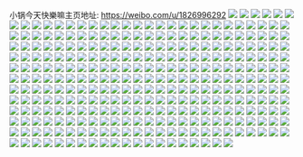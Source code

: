 小锅今天快樂嘛主页地址: https://weibo.com/u/1826996292 
![](https://wx4.sinaimg.cn/mw2000/6ce5c044ly1h9d488ljhrj20wh18gjvt.jpg) 
![](https://wx4.sinaimg.cn/mw2000/6ce5c044ly1h9d48d5h9fj21r0340kjl.jpg) 
![](https://wx4.sinaimg.cn/mw2000/6ce5c044ly1h9d42qq3c8j20uo1l9qmj.jpg) 
![](https://wx4.sinaimg.cn/mw2000/6ce5c044ly1h9d487vxmdj21r0340qv6.jpg) 
![](https://wx4.sinaimg.cn/mw2000/6ce5c044ly1h9d42rlikpj20wi1kznh1.jpg) 
![](https://wx4.sinaimg.cn/mw2000/6ce5c044ly1h9d42oprigj20wh1l3k4d.jpg) 
![](https://wx4.sinaimg.cn/mw2000/6ce5c044ly1h9d48akdqoj21r03404qr.jpg) 
![](https://wx4.sinaimg.cn/mw2000/6ce5c044ly1h9d42pjmh3j20v81f1n7j.jpg) 
![](https://wx4.sinaimg.cn/mw2000/6ce5c044ly1h9amg8x4lpj21r0340x6p.jpg) 
![](https://wx4.sinaimg.cn/mw2000/6ce5c044ly1h9amgbzwanj21r0340b29.jpg) 
![](https://wx4.sinaimg.cn/mw2000/6ce5c044ly1h9amg7rz2gj21r0340e83.jpg) 
![](https://wx4.sinaimg.cn/mw2000/6ce5c044ly1h9amgd34jtj225m2o9b29.jpg) 
![](https://wx4.sinaimg.cn/mw2000/6ce5c044ly1h9785vohl9j21o02yob29.jpg) 
![](https://wx4.sinaimg.cn/mw2000/6ce5c044ly1h9785zi25tj22c02c0kjm.jpg) 
![](https://wx4.sinaimg.cn/mw2000/6ce5c044ly1h9785xeq54j21jv266e5d.jpg) 
![](https://wx4.sinaimg.cn/mw2000/6ce5c044ly1h9785wrptuj21o02yob29.jpg) 
![](https://wx4.sinaimg.cn/mw2000/6ce5c044ly1h9785rvv5yj21r0340qv6.jpg) 
![](https://wx4.sinaimg.cn/mw2000/6ce5c044ly1h9785yaplrj21nz2rke81.jpg) 
![](https://wx4.sinaimg.cn/mw2000/6ce5c044ly1h97860o5stj22c02c0b2a.jpg) 
![](https://wx4.sinaimg.cn/mw2000/6ce5c044ly1h9785ub1g3j21nz2iqb29.jpg) 
![](https://wx4.sinaimg.cn/mw2000/6ce5c044ly1h8s775z9nwj223r2y7qv6.jpg) 
![](https://wx4.sinaimg.cn/mw2000/6ce5c044ly1h8s77091e4j23402c0hdv.jpg) 
![](https://wx4.sinaimg.cn/mw2000/6ce5c044ly1h8s77bq739j21x72wmnpe.jpg) 
![](https://wx4.sinaimg.cn/mw2000/6ce5c044ly1h8s77ec4gdj21ni2xsx6p.jpg) 
![](https://wx4.sinaimg.cn/mw2000/6ce5c044ly1h8s76vyr5bj21o0280hdt.jpg) 
![](https://wx4.sinaimg.cn/mw2000/6ce5c044ly1h8s77gkpv4j21nc2xix6p.jpg) 
![](https://wx4.sinaimg.cn/mw2000/6ce5c044ly1h8s76ya0ezj21xm2wmhdu.jpg) 
![](https://wx4.sinaimg.cn/mw2000/6ce5c044ly1h8s7723qdnj22c02c01ky.jpg) 
![](https://wx4.sinaimg.cn/mw2000/6ce5c044ly1h8s77lmwelj21nb2xg1ky.jpg) 
![](https://wx4.sinaimg.cn/mw2000/6ce5c044ly1h8axaalrghj21400u0k02.jpg) 
![](https://wx4.sinaimg.cn/mw2000/6ce5c044ly1h8axacu5pqj20u0140wn6.jpg) 
![](https://wx4.sinaimg.cn/mw2000/6ce5c044ly1h8axa69qfnj20u0140gtw.jpg) 
![](https://wx4.sinaimg.cn/mw2000/6ce5c044ly1h8axaev5l9j20u0140n61.jpg) 
![](https://wx4.sinaimg.cn/mw2000/6ce5c044ly1h87akjlzfxj21o02804qb.jpg) 
![](https://wx4.sinaimg.cn/mw2000/6ce5c044ly1h87akk81vsj21o0280kj0.jpg) 
![](https://wx4.sinaimg.cn/mw2000/6ce5c044ly1h87akiybz3j21o0280hdo.jpg) 
![](https://wx4.sinaimg.cn/mw2000/6ce5c044ly1h87akkwwfxj21o0280qum.jpg) 
![](https://wx4.sinaimg.cn/mw2000/6ce5c044ly1h87aklih5qj21o02801kx.jpg) 
![](https://wx4.sinaimg.cn/mw2000/6ce5c044ly1h87akm3xrzj21o02801ko.jpg) 
![](https://wx4.sinaimg.cn/mw2000/6ce5c044ly1h87akmewgpj20wh17kq9q.jpg) 
![](https://wx4.sinaimg.cn/mw2000/6ce5c044ly1h87akib660j21es1vqe81.jpg) 
![](https://wx4.sinaimg.cn/mw2000/6ce5c044ly1h87akho4t6j20wh17p45g.jpg) 
![](https://wx4.sinaimg.cn/mw2000/6ce5c044ly1h86brhcrkhj21o0280qv5.jpg) 
![](https://wx4.sinaimg.cn/mw2000/6ce5c044ly1h86brft3l2j21o0280hdt.jpg) 
![](https://wx4.sinaimg.cn/mw2000/6ce5c044ly1h86brinqdpj21o0280npd.jpg) 
![](https://wx4.sinaimg.cn/mw2000/6ce5c044ly1h86breof91j21o0280kjl.jpg) 
![](https://wx4.sinaimg.cn/mw2000/6ce5c044ly1h86brma9t3j21o0280e81.jpg) 
![](https://wx4.sinaimg.cn/mw2000/6ce5c044ly1h86brkzm12j21o0280hdt.jpg) 
![](https://wx4.sinaimg.cn/mw2000/6ce5c044ly1h86brju39gj21o0280hdt.jpg) 
![](https://wx4.sinaimg.cn/mw2000/6ce5c044ly1h86brnhrn2j21o0280e81.jpg) 
![](https://wx4.sinaimg.cn/mw2000/6ce5c044ly1h86broobr8j21o0280hdt.jpg) 
![](https://wx4.sinaimg.cn/mw2000/6ce5c044ly1h7otsvsu0gj21t82atkjm.jpg) 
![](https://wx4.sinaimg.cn/mw2000/6ce5c044ly1h7ott1bsdtj21wj2zkx6q.jpg) 
![](https://wx4.sinaimg.cn/mw2000/6ce5c044ly1h7otsy9u2xj21vl2y2e82.jpg) 
![](https://wx4.sinaimg.cn/mw2000/6ce5c044ly1h7ottfwqdzj21vx2ik7wi.jpg) 
![](https://wx4.sinaimg.cn/mw2000/6ce5c044ly1h7ottoee47j21r0340qv6.jpg) 
![](https://wx4.sinaimg.cn/mw2000/6ce5c044ly1h7ottj3yblj21ev1vthdt.jpg) 
![](https://wx4.sinaimg.cn/mw2000/6ce5c044ly1h7otsr6ma3j21w42zz1kz.jpg) 
![](https://wx4.sinaimg.cn/mw2000/6ce5c044ly1h7ou2orrgej21tk2xgu0z.jpg) 
![](https://wx4.sinaimg.cn/mw2000/6ce5c044ly1h7otv255inj21vb2xc7wi.jpg) 
![](https://wx4.sinaimg.cn/mw2000/6ce5c044ly1h7ottb8oivj21vl2zuu0x.jpg) 
![](https://wx4.sinaimg.cn/mw2000/6ce5c044ly1h7ott995r0j21v7304e83.jpg) 
![](https://wx4.sinaimg.cn/mw2000/6ce5c044ly1h7otv6ciznj21r0340hdu.jpg) 
![](https://wx4.sinaimg.cn/mw2000/6ce5c044ly1h7otv01lm8j219p2387wh.jpg) 
![](https://wx4.sinaimg.cn/mw2000/6ce5c044ly1h7ott4sa99j21wq2yqx6r.jpg) 
![](https://wx4.sinaimg.cn/mw2000/6ce5c044ly1h7hwzt4risj21cn293kjl.jpg) 
![](https://wx4.sinaimg.cn/mw2000/6ce5c044ly1h7hwzsej5tj21om2dk7wi.jpg) 
![](https://wx4.sinaimg.cn/mw2000/6ce5c044ly1h7hwztm1igj21m12lx7wh.jpg) 
![](https://wx4.sinaimg.cn/mw2000/6ce5c044ly1h7hwzjjt91j21m72nx7wk.jpg) 
![](https://wx4.sinaimg.cn/mw2000/6ce5c044ly1h7hwzwfebij212g1xxnpd.jpg) 
![](https://wx4.sinaimg.cn/mw2000/6ce5c044ly1h7hwzmg8ibj21hi2jtx6q.jpg) 
![](https://wx4.sinaimg.cn/mw2000/6ce5c044ly1h7hwzox30gj21fb2e3qv6.jpg) 
![](https://wx4.sinaimg.cn/mw2000/6ce5c044ly1h7hwzubkw7j21fr28cx6p.jpg) 
![](https://wx4.sinaimg.cn/mw2000/6ce5c044ly1h7hwzrlgpyj21g92f5x6r.jpg) 
![](https://wx4.sinaimg.cn/mw2000/6ce5c044ly1h7f9kxc78nj219j23t1ad.jpg) 
![](https://wx4.sinaimg.cn/mw2000/6ce5c044ly1h7f9kwuaugj218t22vap5.jpg) 
![](https://wx4.sinaimg.cn/mw2000/6ce5c044ly1h7f9kxve6dj21ps2o71kf.jpg) 
![](https://wx4.sinaimg.cn/mw2000/6ce5c044ly1h7f9l1oeixj21uj2nr7wh.jpg) 
![](https://wx4.sinaimg.cn/mw2000/6ce5c044ly1h7f9kwd30lj21a61y2dxc.jpg) 
![](https://wx4.sinaimg.cn/mw2000/6ce5c044ly1h7axbjg46dj21o02807wi.jpg) 
![](https://wx4.sinaimg.cn/mw2000/6ce5c044ly1h7axbckqgnj21o0280atm.jpg) 
![](https://wx4.sinaimg.cn/mw2000/6ce5c044ly1h7axbn6nsnj21o0280e82.jpg) 
![](https://wx4.sinaimg.cn/mw2000/6ce5c044ly1h7axbrsnswj21o0280hdu.jpg) 
![](https://wx4.sinaimg.cn/mw2000/6ce5c044ly1h7axdvwhypj21o0280tg1.jpg) 
![](https://wx4.sinaimg.cn/mw2000/6ce5c044ly1h7axbzsgylj21o0280jz0.jpg) 
![](https://wx4.sinaimg.cn/mw2000/6ce5c044ly1h7axc4qm81j21o0280u0y.jpg) 
![](https://wx4.sinaimg.cn/mw2000/6ce5c044ly1h7axd3oj5yj21o0280hdu.jpg) 
![](https://wx4.sinaimg.cn/mw2000/6ce5c044ly1h7axc7y6q3j21o0280e82.jpg) 
![](https://wx4.sinaimg.cn/mw2000/6ce5c044ly1h7axcukyzyj21o0280n7g.jpg) 
![](https://wx4.sinaimg.cn/mw2000/6ce5c044ly1h7axde6mucj21o0280wxz.jpg) 
![](https://wx4.sinaimg.cn/mw2000/6ce5c044ly1h7axcz72dmj21o02807ld.jpg) 
![](https://wx4.sinaimg.cn/mw2000/6ce5c044ly1h78e9nhkizj21o0280x6p.jpg) 
![](https://wx4.sinaimg.cn/mw2000/6ce5c044ly1h78e9zndrrj24802tc7wh.jpg) 
![](https://wx4.sinaimg.cn/mw2000/6ce5c044ly1h78eb6rl93j22tc480u11.jpg) 
![](https://wx4.sinaimg.cn/mw2000/6ce5c044ly1h78ea6tjomj24802tckjn.jpg) 
![](https://wx4.sinaimg.cn/mw2000/6ce5c044ly1h78e93wbbwj22tc480h0l.jpg) 
![](https://wx4.sinaimg.cn/mw2000/6ce5c044ly1h78eacxbuoj22gg3op7wj.jpg) 
![](https://wx4.sinaimg.cn/mw2000/6ce5c044ly1h78ebe8dzjj22tc48048f.jpg) 
![](https://wx4.sinaimg.cn/mw2000/6ce5c044ly1h76b29ia2gj22c02c0kjm.jpg) 
![](https://wx4.sinaimg.cn/mw2000/6ce5c044ly1h754u17pzcj21gl1z3dlw.jpg) 
![](https://wx4.sinaimg.cn/mw2000/6ce5c044ly1h754tlf63rj21nz2b94ql.jpg) 
![](https://wx4.sinaimg.cn/mw2000/6ce5c044ly1h754u75ksmj21f42cve81.jpg) 
![](https://wx4.sinaimg.cn/mw2000/6ce5c044ly1h754uc0g1ej219p278q8n.jpg) 
![](https://wx4.sinaimg.cn/mw2000/6ce5c044ly1h754tjlpdjj21o02yo7wh.jpg) 
![](https://wx4.sinaimg.cn/mw2000/6ce5c044ly1h754ug0t6vj21cd2bb7wh.jpg) 
![](https://wx4.sinaimg.cn/mw2000/6ce5c044ly1h754umbpnkj21fa2cl7ts.jpg) 
![](https://wx4.sinaimg.cn/mw2000/6ce5c044ly1h754tr1hc6j21nz2dttiv.jpg) 
![](https://wx4.sinaimg.cn/mw2000/6ce5c044ly1h754upkem2j21kn2ei1kx.jpg) 
![](https://wx4.sinaimg.cn/mw2000/6ce5c044ly1h754usho32j21kh2g41kx.jpg) 
![](https://wx4.sinaimg.cn/mw2000/6ce5c044ly1h71bq4pcwdj21o0280npd.jpg) 
![](https://wx4.sinaimg.cn/mw2000/6ce5c044ly1h71bq3f3kej20ku0rs159.jpg) 
![](https://wx4.sinaimg.cn/mw2000/6ce5c044ly1h71bq8gjlij21o0280kjn.jpg) 
![](https://wx4.sinaimg.cn/mw2000/6ce5c044ly1h71bq9ix4bj21o0280x6p.jpg) 
![](https://wx4.sinaimg.cn/mw2000/6ce5c044ly1h71bsolbldj21o023fe83.jpg) 
![](https://wx4.sinaimg.cn/mw2000/6ce5c044ly1h71bqbcijaj21o0280dw1.jpg) 
![](https://wx4.sinaimg.cn/mw2000/6ce5c044ly1h71bqaeo2mj21o0280h1v.jpg) 
![](https://wx4.sinaimg.cn/mw2000/6ce5c044ly1h71bq6uardj21o0280e83.jpg) 
![](https://wx4.sinaimg.cn/mw2000/6ce5c044ly1h71bsehlvzj21o0280qv5.jpg) 
![](https://wx4.sinaimg.cn/mw2000/6ce5c044ly1h6yqiwovpyj21nz2mi4qr.jpg) 
![](https://wx4.sinaimg.cn/mw2000/6ce5c044ly1h6yqexpan0j21o02olkjl.jpg) 
![](https://wx4.sinaimg.cn/mw2000/6ce5c044ly1h6yqemhnq3j21o02yone9.jpg) 
![](https://wx4.sinaimg.cn/mw2000/6ce5c044ly1h6yqfzoxikj21o0280hbd.jpg) 
![](https://wx4.sinaimg.cn/mw2000/6ce5c044ly1h6yqfmj2u6j21nz2o2qv5.jpg) 
![](https://wx4.sinaimg.cn/mw2000/6ce5c044ly1h6yqj0bo2wj21o02yo4qp.jpg) 
![](https://wx4.sinaimg.cn/mw2000/6ce5c044ly1h6yqj2m5f1j21o02yon3h.jpg) 
![](https://wx4.sinaimg.cn/mw2000/6ce5c044ly1h6yqj3zpqwj20wi1a64qr.jpg) 
![](https://wx4.sinaimg.cn/mw2000/6ce5c044ly1h6yqj690aaj21mz26nnpe.jpg) 
![](https://wx4.sinaimg.cn/mw2000/6ce5c044ly1h6x71lovg7j21o0280npd.jpg) 
![](https://wx4.sinaimg.cn/mw2000/6ce5c044ly1h6x71vhj4ij21o0280u0x.jpg) 
![](https://wx4.sinaimg.cn/mw2000/6ce5c044ly1h6x71pkth7j21o0280tw7.jpg) 
![](https://wx4.sinaimg.cn/mw2000/6ce5c044ly1h6x71rb53ej21o0280npd.jpg) 
![](https://wx4.sinaimg.cn/mw2000/6ce5c044ly1h6x71nxva7j21o0280dor.jpg) 
![](https://wx4.sinaimg.cn/mw2000/6ce5c044ly1h6x71t1pmoj21o0280npd.jpg) 
![](https://wx4.sinaimg.cn/mw2000/6ce5c044ly1h6x71jh6c3j21o028011q.jpg) 
![](https://wx4.sinaimg.cn/mw2000/6ce5c044ly1h6x71y7gqtj21o0280u0x.jpg) 
![](https://wx4.sinaimg.cn/mw2000/6ce5c044ly1h6x71zjpvoj21o0280qv5.jpg) 
![](https://wx4.sinaimg.cn/mw2000/6ce5c044ly1h6mrq49whbj21r0340qv7.jpg) 
![](https://wx4.sinaimg.cn/mw2000/6ce5c044ly1h6mrq1y6wgj21dh1tzkj5.jpg) 
![](https://wx4.sinaimg.cn/mw2000/6ce5c044ly1h6mrq8h0d4j21r0340qv6.jpg) 
![](https://wx4.sinaimg.cn/mw2000/6ce5c044ly1h6mrqfdjyij21o0280e81.jpg) 
![](https://wx4.sinaimg.cn/mw2000/6ce5c044ly1h6mrqe5o6nj21r03401ky.jpg) 
![](https://wx4.sinaimg.cn/mw2000/6ce5c044ly1h6mrqgb0qqj21o0280hdt.jpg) 
![](https://wx4.sinaimg.cn/mw2000/6ce5c044ly1h6mrqc2lnwj21vg29qqv5.jpg) 
![](https://wx4.sinaimg.cn/mw2000/6ce5c044ly1h6mrq0m1jzj21o0280gu5.jpg) 
![](https://wx4.sinaimg.cn/mw2000/6ce5c044ly1h6mrqaj7rbj21r0340b2a.jpg) 
![](https://wx4.sinaimg.cn/mw2000/6ce5c044ly1h6mrqjfaifj21r0340x6q.jpg) 
![](https://wx4.sinaimg.cn/mw2000/6ce5c044ly1h6mrqhoakhj21o0280hdt.jpg) 
![](https://wx4.sinaimg.cn/mw2000/6ce5c044ly1h6mrqlnt2xj21r0340kjm.jpg) 
![](https://wx4.sinaimg.cn/mw2000/6ce5c044ly1h6b37pjms9j20u0140dow.jpg) 
![](https://wx4.sinaimg.cn/mw2000/6ce5c044ly1h6b37ucuncj20u0140gy6.jpg) 
![](https://wx4.sinaimg.cn/mw2000/6ce5c044ly1h6b37qd8yvj20u01407da.jpg) 
![](https://wx4.sinaimg.cn/mw2000/6ce5c044ly1h6b37tbngfj20u0140tm2.jpg) 
![](https://wx4.sinaimg.cn/mw2000/6ce5c044ly1h6b3clcxwcj20h50mvmz5.jpg) 
![](https://wx4.sinaimg.cn/mw2000/6ce5c044ly1h6b37wqe97j20u013k7ep.jpg) 
![](https://wx4.sinaimg.cn/mw2000/6ce5c044ly1h6b37op0bfj20u0140gt9.jpg) 
![](https://wx4.sinaimg.cn/mw2000/6ce5c044ly1h6b37ruxnoj20u014046z.jpg) 
![](https://wx4.sinaimg.cn/mw2000/6ce5c044ly1h6b37r15bgj20u00u0adt.jpg) 
![](https://wx4.sinaimg.cn/mw2000/6ce5c044ly1h61x1cemntj21o02yonpd.jpg) 
![](https://wx4.sinaimg.cn/mw2000/6ce5c044ly1h61x1a54gcj21o02yoqv5.jpg) 
![](https://wx4.sinaimg.cn/mw2000/6ce5c044ly1h61x1fgssmj21nz2od7wi.jpg) 
![](https://wx4.sinaimg.cn/mw2000/6ce5c044ly1h61x1j8lyfj21o02yoguv.jpg) 
![](https://wx4.sinaimg.cn/mw2000/6ce5c044ly1h61x1339e2j21o02yo1ky.jpg) 
![](https://wx4.sinaimg.cn/mw2000/6ce5c044ly1h61x1i2bi2j21o02yonpd.jpg) 
![](https://wx4.sinaimg.cn/mw2000/6ce5c044ly1h61x1nl8brj21o02yo4c3.jpg) 
![](https://wx4.sinaimg.cn/mw2000/6ce5c044ly1h5ygqrxgp4j22c03407wm.jpg) 
![](https://wx4.sinaimg.cn/mw2000/6ce5c044ly1h5ygqlbamhj22c0340qv6.jpg) 
![](https://wx4.sinaimg.cn/mw2000/6ce5c044ly1h5ygr4hwywj22c0340x6t.jpg) 
![](https://wx4.sinaimg.cn/mw2000/6ce5c044ly1h5rlogqyd0j22c0340x6r.jpg) 
![](https://wx4.sinaimg.cn/mw2000/6ce5c044ly1h5rloebhelj22c0340qv7.jpg) 
![](https://wx4.sinaimg.cn/mw2000/6ce5c044ly1h52vgveaboj23402c07wi.jpg) 
![](https://wx4.sinaimg.cn/mw2000/6ce5c044ly1h52vgx8pfhj23402c0qv6.jpg) 
![](https://wx4.sinaimg.cn/mw2000/6ce5c044ly1h52vh0g4aij23402c0hdv.jpg) 
![](https://wx4.sinaimg.cn/mw2000/6ce5c044ly1h52vgyry6pj23402c01ky.jpg) 
![](https://wx4.sinaimg.cn/mw2000/6ce5c044ly1h4qcw9mizej20u01407by.jpg) 
![](https://wx4.sinaimg.cn/mw2000/6ce5c044ly1h4qbs7tf1mj20u0140tkz.jpg) 
![](https://wx4.sinaimg.cn/mw2000/6ce5c044ly1h4qbs5wsinj20u0140wmf.jpg) 
![](https://wx4.sinaimg.cn/mw2000/6ce5c044ly1h4qbs6rw0fj20u0140dnr.jpg) 
![](https://wx4.sinaimg.cn/mw2000/6ce5c044ly1h4mlnwr23qj21o02yoh9w.jpg) 
![](https://wx4.sinaimg.cn/mw2000/6ce5c044ly1h4mlnxnvtsj21o02yoqrd.jpg) 
![](https://wx4.sinaimg.cn/mw2000/6ce5c044ly1h410bpgpijj20u01g1dmc.jpg) 
![](https://wx4.sinaimg.cn/mw2000/6ce5c044ly1h410c83jmqj20u01h0dlo.jpg) 
![](https://wx4.sinaimg.cn/mw2000/6ce5c044ly1h410c7bdpdj20u0140dkc.jpg) 
![](https://wx4.sinaimg.cn/mw2000/6ce5c044ly1h410bzxexpj20u01407gl.jpg) 
![](https://wx4.sinaimg.cn/mw2000/6ce5c044ly1h3wjxxqte1j20u00u0ta5.jpg) 
![](https://wx4.sinaimg.cn/mw2000/6ce5c044ly1h3wjy5kqh7j24mo2lrx6t.jpg) 
![](https://wx4.sinaimg.cn/mw2000/6ce5c044ly1h3wjxze5kvj22gw3pce82.jpg) 
![](https://wx4.sinaimg.cn/mw2000/6ce5c044ly1h3wjy0g7bkj222s3347wh.jpg) 
![](https://wx4.sinaimg.cn/mw2000/6ce5c044ly1h3wjy2avsvj24mo334b29.jpg) 
![](https://wx4.sinaimg.cn/mw2000/6ce5c044ly1h3wjy884gmj22rq4mokjl.jpg) 
![](https://wx4.sinaimg.cn/mw2000/6ce5c044ly1h3rrtoq7t6j20u01407ax.jpg) 
![](https://wx4.sinaimg.cn/mw2000/6ce5c044ly1h3rrtqdkq8j21400u0gte.jpg) 
![](https://wx4.sinaimg.cn/mw2000/6ce5c044ly1h3m32gucssj20wh10zgsq.jpg) 
![](https://wx4.sinaimg.cn/mw2000/6ce5c044ly1h3m32v90n7j21o02807wh.jpg) 
![](https://wx4.sinaimg.cn/mw2000/6ce5c044ly1h3m32gds14j20wg10ttf3.jpg) 
![](https://wx4.sinaimg.cn/mw2000/6ce5c044ly1h3m32s7d6ij22ps1j0b29.jpg) 
![](https://wx4.sinaimg.cn/mw2000/6ce5c044ly1h3m32lacosj23342bchdw.jpg) 
![](https://wx4.sinaimg.cn/mw2000/6ce5c044ly1h3m33qmb0bj20gw0u010m.jpg) 
![](https://wx4.sinaimg.cn/mw2000/6ce5c044ly1h3m32u5o37j22ps1j0b2a.jpg) 
![](https://wx4.sinaimg.cn/mw2000/6ce5c044ly1h3m32pclk5j23342bcb2c.jpg) 
![](https://wx4.sinaimg.cn/mw2000/6ce5c044ly1h3m32w6t2lj21o0280hd0.jpg) 
![](https://wx4.sinaimg.cn/mw2000/6ce5c044gy1h3cj2dpgi7j217r1mckjl.jpg) 
![](https://wx4.sinaimg.cn/mw2000/6ce5c044gy1h3cj2eokunj217q1mce81.jpg) 
![](https://wx4.sinaimg.cn/mw2000/6ce5c044gy1h3cj2c15idj217q1mae81.jpg) 
![](https://wx4.sinaimg.cn/mw2000/6ce5c044gy1h3cj2fa8jaj20v4132naa.jpg) 
![](https://wx4.sinaimg.cn/mw2000/6ce5c044gy1h3cj2gforrj22bz27ux6p.jpg) 
![](https://wx4.sinaimg.cn/mw2000/6ce5c044gy1h3cj2h63x2j20wh16f490.jpg) 
![](https://wx4.sinaimg.cn/mw2000/6ce5c044gy1h3cj2itryzj223a2sde83.jpg) 
![](https://wx4.sinaimg.cn/mw2000/6ce5c044gy1h3cj2lw7oxj22c0340e83.jpg) 
![](https://wx4.sinaimg.cn/mw2000/6ce5c044gy1h3cj2n2zczj20wh16hkbo.jpg) 
![](https://wx4.sinaimg.cn/mw2000/6ce5c044ly1h2zt7lk6tzj225k2vf1ky.jpg) 
![](https://wx4.sinaimg.cn/mw2000/6ce5c044ly1h2zt7kvc96j20wh0hytfq.jpg) 
![](https://wx4.sinaimg.cn/mw2000/6ce5c044ly1h2q7aoxzbrj20u0140qco.jpg) 
![](https://wx4.sinaimg.cn/mw2000/6ce5c044ly1h2ptokonk1j22c03407wk.jpg) 
![](https://wx4.sinaimg.cn/mw2000/6ce5c044ly1h2ptrlfd1sj22c03401ky.jpg) 
![](https://wx4.sinaimg.cn/mw2000/6ce5c044ly1h2ptomgjlkj22c0340kjn.jpg) 
![](https://wx4.sinaimg.cn/mw2000/6ce5c044ly1h2ptoq21h3j20xc1qi4qp.jpg) 
![](https://wx4.sinaimg.cn/mw2000/6ce5c044ly1h2ptqesuhsj22c0340x6r.jpg) 
![](https://wx4.sinaimg.cn/mw2000/6ce5c044ly1h2ptoqklhkj20xc1k91gb.jpg) 
![](https://wx4.sinaimg.cn/mw2000/6ce5c044ly1h2ptoowfx9j22c0340hdw.jpg) 
![](https://wx4.sinaimg.cn/mw2000/6ce5c044ly1h2ptoiir5jj22c0340hdu.jpg) 
![](https://wx4.sinaimg.cn/mw2000/6ce5c044ly1h2ptqfmhm9j20wg166tq1.jpg) 
![](https://wx4.sinaimg.cn/mw2000/6ce5c044ly1h2m7htbfydj215o1hp4il.jpg) 
![](https://wx4.sinaimg.cn/mw2000/6ce5c044ly1h2m7hvmkljj215o334npd.jpg) 
![](https://wx4.sinaimg.cn/mw2000/6ce5c044ly1h2m7hxpsbxj215o1sf1kx.jpg) 
![](https://wx4.sinaimg.cn/mw2000/6ce5c044ly1h2m7i355jcj22c03404qq.jpg) 
![](https://wx4.sinaimg.cn/mw2000/6ce5c044ly1h2m7i7uil5j22c0340b2a.jpg) 
![](https://wx4.sinaimg.cn/mw2000/6ce5c044ly1h2m7i9j9mtj22ne2c0x6q.jpg) 
![](https://wx4.sinaimg.cn/mw2000/6ce5c044ly1h2m7i030tpj215o334e81.jpg) 
![](https://wx4.sinaimg.cn/mw2000/6ce5c044ly1h2m7ibh29sj22c0340b2a.jpg) 
![](https://wx4.sinaimg.cn/mw2000/6ce5c044ly1h2m7hs4qpwj22c0340qv6.jpg) 
![](https://wx4.sinaimg.cn/mw2000/6ce5c044ly1h2m7igseeyj22c03407wi.jpg) 
![](https://wx4.sinaimg.cn/mw2000/6ce5c044ly1h2m7ik2xg4j22c0340qv6.jpg) 
![](https://wx4.sinaimg.cn/mw2000/6ce5c044ly1h2m7il5jggj20wg1kdtnw.jpg) 
![](https://wx4.sinaimg.cn/mw2000/6ce5c044ly1h2m7irs1fkj22c0340u0y.jpg) 
![](https://wx4.sinaimg.cn/mw2000/6ce5c044ly1h2m7iss8nbj20wi1kuqc4.jpg) 
![](https://wx4.sinaimg.cn/mw2000/6ce5c044ly1h2m7itbwtlj20wi1ksna6.jpg) 
![](https://wx4.sinaimg.cn/mw2000/6ce5c044ly1h2l4883lnnj20u0140jy5.jpg) 
![](https://wx4.sinaimg.cn/mw2000/6ce5c044ly1h2l489nxs0j20u013owmk.jpg) 
![](https://wx4.sinaimg.cn/mw2000/6ce5c044ly1h2l488vc3vj21400u0gux.jpg) 
![](https://wx4.sinaimg.cn/mw2000/6ce5c044ly1h2kce177i3j215o2bcnpd.jpg) 
![](https://wx4.sinaimg.cn/mw2000/6ce5c044ly1h2jzs0kfygj22c02c0b2a.jpg) 
![](https://wx4.sinaimg.cn/mw2000/6ce5c044ly1h2jzs321nmj20wh0hbdi7.jpg) 
![](https://wx4.sinaimg.cn/mw2000/6ce5c044ly1h2jzugtuc8j215o1pqwwc.jpg) 
![](https://wx4.sinaimg.cn/mw2000/6ce5c044ly1h2jzuhr0h0j215o19y1cw.jpg) 
![](https://wx4.sinaimg.cn/mw2000/6ce5c044ly1h2jzu5d2ouj20wg1ddtni.jpg) 
![](https://wx4.sinaimg.cn/mw2000/6ce5c044ly1h2jzu14s5gj20tu1m0h2u.jpg) 
![](https://wx4.sinaimg.cn/mw2000/6ce5c044ly1h2jzu6luy3j20wg1bkk0s.jpg) 
![](https://wx4.sinaimg.cn/mw2000/6ce5c044ly1h2jzu62jymj20wg15u7lw.jpg) 
![](https://wx4.sinaimg.cn/mw2000/6ce5c044ly1h2jzu3w1c2j22c0340hdv.jpg) 
![](https://wx4.sinaimg.cn/mw2000/6ce5c044ly1h2jzu789wqj20wh1927bv.jpg) 
![](https://wx4.sinaimg.cn/mw2000/6ce5c044ly1h2jzu85bsfj20wh18k7dw.jpg) 
![](https://wx4.sinaimg.cn/mw2000/6ce5c044ly1h2jzua2tf0j20wh18xwvj.jpg) 
![](https://wx4.sinaimg.cn/mw2000/6ce5c044ly1h2jzu4olowj20wh168gu5.jpg) 
![](https://wx4.sinaimg.cn/mw2000/6ce5c044ly1h2jzu8t3nbj20wg10pdw3.jpg) 
![](https://wx4.sinaimg.cn/mw2000/6ce5c044ly1h2jzuau9a2j20ve14916n.jpg) 
![](https://wx4.sinaimg.cn/mw2000/6ce5c044ly1h2jzu9ej01j20wh13q17k.jpg) 
![](https://wx4.sinaimg.cn/mw2000/6ce5c044ly1h2gge5710jj21951vqh14.jpg) 
![](https://wx4.sinaimg.cn/mw2000/6ce5c044ly1h2fcwk1wnaj20u00u07c7.jpg) 
![](https://wx4.sinaimg.cn/mw2000/6ce5c044ly1h2ev0jgn2xj22c02c0u0x.jpg) 
![](https://wx4.sinaimg.cn/mw2000/6ce5c044ly1h1s6tc33juj20wg15tk02.jpg) 
![](https://wx4.sinaimg.cn/mw2000/6ce5c044ly1h1s6tckqdqj20wg15sk2p.jpg) 
![](https://wx4.sinaimg.cn/mw2000/6ce5c044ly1h1s6thf0p0j20wg15sn6l.jpg) 
![](https://wx4.sinaimg.cn/mw2000/6ce5c044ly1h1s6tdarjvj20wh16knc3.jpg) 
![](https://wx4.sinaimg.cn/mw2000/6ce5c044ly1h1s6tdx9ptj20wh15518w.jpg) 
![](https://wx4.sinaimg.cn/mw2000/6ce5c044ly1h1s6tegx44j20wh16s4gl.jpg) 
![](https://wx4.sinaimg.cn/mw2000/6ce5c044ly1h1s6thuuqyj20wh160136.jpg) 
![](https://wx4.sinaimg.cn/mw2000/6ce5c044ly1h1s6tgg4dqj20wg15m7ef.jpg) 
![](https://wx4.sinaimg.cn/mw2000/6ce5c044ly1h1s6tgxspsj20wg15etii.jpg) 
![](https://wx4.sinaimg.cn/mw2000/6ce5c044ly1h1s6uoh87sj20wg15b4cx.jpg) 
![](https://wx4.sinaimg.cn/mw2000/6ce5c044ly1h1s6tf2bx9j20wg16otjw.jpg) 
![](https://wx4.sinaimg.cn/mw2000/6ce5c044ly1h1s6tkjj0gj20wh17i7s3.jpg) 
![](https://wx4.sinaimg.cn/mw2000/6ce5c044ly1h1s6tquutfj21o0280npd.jpg) 
![](https://wx4.sinaimg.cn/mw2000/6ce5c044ly1h1s6tjw33oj21o0280kjl.jpg) 
![](https://wx4.sinaimg.cn/mw2000/6ce5c044ly1h1s6unlxkkj20ts12e0y6.jpg) 
![](https://wx4.sinaimg.cn/mw2000/6ce5c044ly1h1qyw6ziw7j21o02804qp.jpg) 
![](https://wx4.sinaimg.cn/mw2000/6ce5c044ly1h1qyw6btvrj21o02801kx.jpg) 
![](https://wx4.sinaimg.cn/mw2000/6ce5c044ly1h1qyw5owwdj21o02804qp.jpg) 
![](https://wx4.sinaimg.cn/mw2000/6ce5c044ly1h1qyw8w9xtj21o02804qp.jpg) 
![](https://wx4.sinaimg.cn/mw2000/6ce5c044ly1h1qywbp11uj21o02804qp.jpg) 
![](https://wx4.sinaimg.cn/mw2000/6ce5c044ly1h1qyw9p2utj21o02804qp.jpg) 
![](https://wx4.sinaimg.cn/mw2000/6ce5c044ly1h1qywait42j21o02804qp.jpg) 
![](https://wx4.sinaimg.cn/mw2000/6ce5c044ly1h1qyw8019jj21o02804qp.jpg) 
![](https://wx4.sinaimg.cn/mw2000/6ce5c044ly1h1qywcdd75j21o02801kx.jpg) 
![](https://wx4.sinaimg.cn/mw2000/6ce5c044ly1h1qyx9f1ibj21o02804qp.jpg) 
![](https://wx4.sinaimg.cn/mw2000/6ce5c044ly1h1qywczz6gj21o02804qp.jpg) 
![](https://wx4.sinaimg.cn/mw2000/6ce5c044ly1h1qyxa0uijj21o02804qp.jpg) 
![](https://wx4.sinaimg.cn/mw2000/6ce5c044ly1gzlkl4b6lej21o02801kx.jpg) 
![](https://wx4.sinaimg.cn/mw2000/6ce5c044ly1gzlkl757m6j21o02801hn.jpg) 
![](https://wx4.sinaimg.cn/mw2000/6ce5c044ly1gzlkl52nedj21o0280tz2.jpg) 
![](https://wx4.sinaimg.cn/mw2000/6ce5c044ly1gzlkl5s7ewj21o0280azh.jpg) 
![](https://wx4.sinaimg.cn/mw2000/6ce5c044ly1gzlkl6iv1dj21o0280tzj.jpg) 
![](https://wx4.sinaimg.cn/mw2000/6ce5c044ly1gzlkl7yv1jj21o0280x5v.jpg) 
![](https://wx4.sinaimg.cn/mw2000/6ce5c044ly1gxjf4aygijj21o01o04qp.jpg) 
![](https://wx4.sinaimg.cn/mw2000/6ce5c044ly1gxjf4vnl3lj21o01o0b29.jpg) 
![](https://wx4.sinaimg.cn/mw2000/6ce5c044ly1gxjf4bhmvdj21o01o01kx.jpg) 
![](https://wx4.sinaimg.cn/mw2000/6ce5c044ly1gxjf4ykr93j21o01o01kx.jpg) 
![](https://wx4.sinaimg.cn/mw2000/6ce5c044ly1gxjf8gcm4tj20xc2s0npd.jpg) 
![](https://wx4.sinaimg.cn/mw2000/6ce5c044ly1gxjf4xwdc2j21o01o07wh.jpg) 
![](https://wx4.sinaimg.cn/mw2000/6ce5c044ly1gxjf4a2zbqj21o01o07wh.jpg) 
![](https://wx4.sinaimg.cn/mw2000/6ce5c044ly1gxjf4x0cuej21o01o07wh.jpg) 
![](https://wx4.sinaimg.cn/mw2000/6ce5c044ly1gxjf9bn8vmj21o01o0hdt.jpg) 
